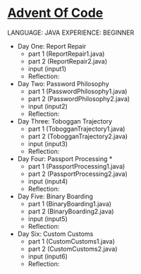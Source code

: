 # [Advent Of Code](https://adventofcode.com/)

LANGUAGE: JAVA
EXPERIENCE: BEGINNER

- Day One: Report Repair
	- part 1 (ReportRepair1.java)
	- part 2 (ReportRepair2.java)
	- input (input1)
	- Reflection:
- Day Two: Password Philosophy
	- part 1 (PasswordPhilosophy1.java)
	- part 2 (PasswordPhilosophy2.java)
	- input (input2)
	- Reflection:
- Day Three: Toboggan Trajectory
	- part 1 (TobogganTrajectory1.java)
	- part 2 (TobogganTrajectory2.java)
	- input (input3)
	- Reflection:
- Day Four: Passport Processing *
	- part 1 (PassportProcessing1.java)
	- part 2 (PassportProcessing2.java)
	- input (input4)
	- Reflection:
- Day Five: Binary Boarding
	- part 1 (BinaryBoarding1.java)
	- part 2 (BinaryBoarding2.java)
	- input (input5)
	- Reflection:
- Day Six: Custom Customs
	- part 1 (CustomCustoms1.java)
	- part 2 (CustomCustoms2.java)
	- input (input6)
	- Reflection:
